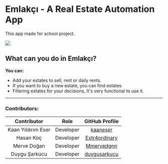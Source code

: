 # Emlakçı - A Real Estate Automation App

This app made for school project.

<div class="row">
  <img src="emlakcipresentation.png"/>
</div>

## What can you do in Emlakçı?

**You can:**
 - Add your estates to sell, rent or daily rents.
 - If you want to buy a new estate, you can find estates
 - Filtering estates for your decisions, It's very functional to use it.

---

### Contributors:

Contributor  | Role | GitHub Profile |
:-------------: | :-------------: | :-------------: |
Kaan Yıldırım Eser  | Developer | [kaaneser](https://www.github.com/kaaneser) |
Hasan Koç  |  Developer | [Extr4ordinary](https://www.github.com/Extr4ordinary) |
| Merve Doğan | Developer | [Mmervedgnn](https://www.github.com/Mmervedgnn) |
| Duygu Şarkucu | Developer | [duygusarkucu](https://www.github.com/duygusarkucu) |
